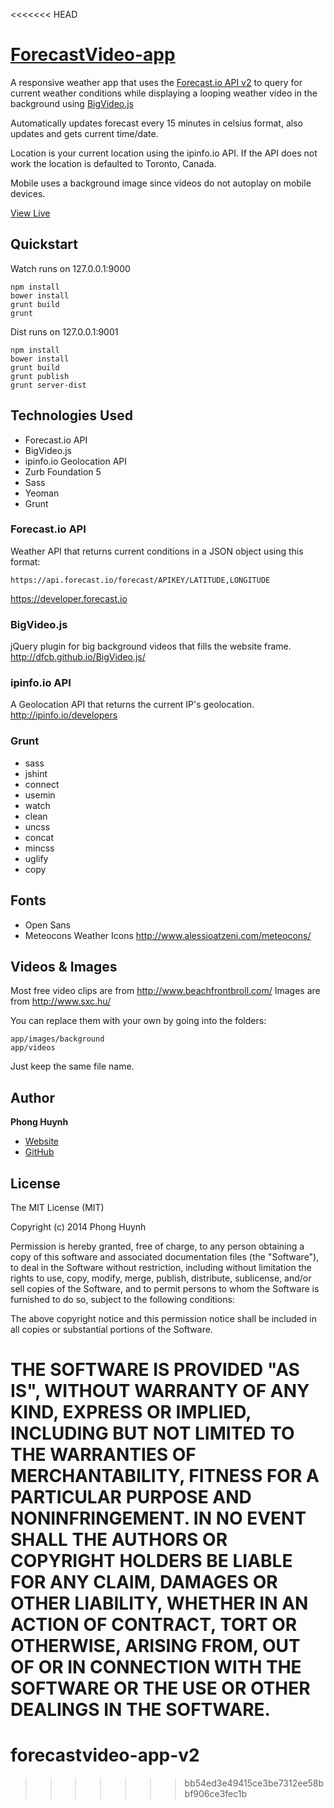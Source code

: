 <<<<<<< HEAD
# [ForecastVideo-app](http://forecastvideo.phonghuynh.ca/)
A responsive weather app that uses the [Forecast.io API v2](https://developer.forecast.io
) to query for current weather conditions while displaying a looping weather video in the background using [BigVideo.js](http://dfcb.github.io/BigVideo.js/
)

Automatically updates forecast every 15 minutes in celsius format, also updates and gets current time/date.

Location is your current location using the ipinfo.io API. If the API does not work the location is defaulted to Toronto, Canada.

Mobile uses a background image since videos do not autoplay on mobile devices.

[View Live](http://forecastvideo.phonghuynh.ca/)

## Quickstart
Watch runs on 127.0.0.1:9000
```
npm install
bower install
grunt build
grunt
```

Dist runs on 127.0.0.1:9001
```
npm install
bower install
grunt build
grunt publish
grunt server-dist
```

## Technologies Used
* Forecast.io API
* BigVideo.js
* ipinfo.io Geolocation API
* Zurb Foundation 5
* Sass
* Yeoman
* Grunt

### Forecast.io API
Weather API that returns current conditions in a JSON object using this format:
```
https://api.forecast.io/forecast/APIKEY/LATITUDE,LONGITUDE
```

https://developer.forecast.io

### BigVideo.js
jQuery plugin for big background videos that fills the website frame.
http://dfcb.github.io/BigVideo.js/

### ipinfo.io API
A Geolocation API that returns the current IP's geolocation.
http://ipinfo.io/developers

### Grunt
* sass
* jshint
* connect
* usemin
* watch
* clean
* uncss
* concat
* mincss
* uglify
* copy

## Fonts
* Open Sans
* Meteocons Weather Icons http://www.alessioatzeni.com/meteocons/

## Videos & Images
Most free video clips are from http://www.beachfrontbroll.com/
Images are from http://www.sxc.hu/

You can replace them with your own by going into the folders:
```
app/images/background
app/videos
```
Just keep the same file name.

## Author
**Phong Huynh**
+ [Website](http://phonghuynh.ca)
+ [GitHub](http://github.com/xphong)

## License
The MIT License (MIT)

Copyright (c) 2014 Phong Huynh

Permission is hereby granted, free of charge, to any person obtaining a copy
of this software and associated documentation files (the "Software"), to deal
in the Software without restriction, including without limitation the rights
to use, copy, modify, merge, publish, distribute, sublicense, and/or sell
copies of the Software, and to permit persons to whom the Software is
furnished to do so, subject to the following conditions:

The above copyright notice and this permission notice shall be included in all
copies or substantial portions of the Software.

THE SOFTWARE IS PROVIDED "AS IS", WITHOUT WARRANTY OF ANY KIND, EXPRESS OR
IMPLIED, INCLUDING BUT NOT LIMITED TO THE WARRANTIES OF MERCHANTABILITY,
FITNESS FOR A PARTICULAR PURPOSE AND NONINFRINGEMENT. IN NO EVENT SHALL THE
AUTHORS OR COPYRIGHT HOLDERS BE LIABLE FOR ANY CLAIM, DAMAGES OR OTHER
LIABILITY, WHETHER IN AN ACTION OF CONTRACT, TORT OR OTHERWISE, ARISING FROM,
OUT OF OR IN CONNECTION WITH THE SOFTWARE OR THE USE OR OTHER DEALINGS IN THE
SOFTWARE.
=======
forecastvideo-app-v2
====================
>>>>>>> bb54ed3e49415ce3be7312ee58bbf906ce3fec1b
